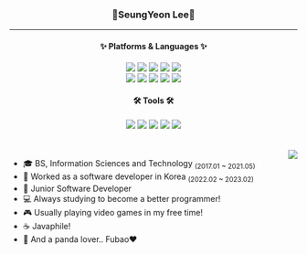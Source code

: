 <div align="center">
  
  ### 🐼SeungYeon Lee🐼
</div>

  ---

<div align=center>
	<h4> ✨ Platforms & Languages ✨ </h4>
  <picture>
	  <img src="https://img.shields.io/badge/Java-007396?style=flat&logo=Conda-Forge&logoColor=white" />
  </picture>
  <picture>
	  <img src="https://img.shields.io/badge/HTML5-E34F26?style=flat&logo=HTML5&logoColor=white" />
  </picture>
  <img src="https://img.shields.io/badge/CSS3-1572B6?style=flat&logo=CSS3&logoColor=white" />
	<img src="https://img.shields.io/badge/JavaScript-F7DF1E?style=flat&logo=JavaScript&logoColor=white" />
	<img src="https://img.shields.io/badge/jQuery-0769AD?style=flat&logo=jQuery&logoColor=white" />
	<br>
  <img src="https://img.shields.io/badge/React-61DAFB?style=flat&logo=React&logoColor=white">
	<img src="https://img.shields.io/badge/Spring-6DB33F?style=flat&logo=Spring&logoColor=white" />
	<img src="https://img.shields.io/badge/Oracle%20SQL-F80000?style=flat&logo=Oracle&logoColor=white" />
	<img src="https://img.shields.io/badge/MSSQL-CC2927?style=flat&logo=microsoftsqlserver&logoColor=white" />
	<img src="https://img.shields.io/badge/MariaDB-003545?style=flat&logo=MariaDB&logoColor=white" />
  <br>
	<h4>🛠 Tools 🛠</h4>
	<img src="https://img.shields.io/badge/Eclipse%20IDE-2C2255?style=flat&logo=EclipseIDE&logoColor=white" />
	<img src="https://img.shields.io/badge/Visual%20Studio%20Code-007ACC?style=flat&logo=VisualStudioCode&logoColor=white" />
	<img src="https://img.shields.io/badge/Tomcat-F8DC75?style=flat&logo=ApacheTomcat&logoColor=white" />
	<img src="https://img.shields.io/badge/GitHub-181717?style=flat&logo=GitHub&logoColor=white" />
  <img src="https://img.shields.io/badge/GitLab-FC6D26?style=flat&logo=GitLab&logoColor=white" />
 
</div>
<br>
<br>

<picture>
  <img align="right" src="https://leetcard.jacoblin.cool/ciiindy?theme=light"/>
</picture>

- 🎓 BS, Information Sciences and Technology <sub>(2017.01 ~ 2021.05)</sub>
- 💼 Worked as a software developer in Korea <sub>(2022.02 ~ 2023.02)</sub>
- 🌱 Junior Software Developer
- 💻 Always studying to become a better programmer!
- 🎮 Usually playing video games in my free time!
- ☕ Javaphile!
- 🐼 And a panda lover.. Fubao❤
